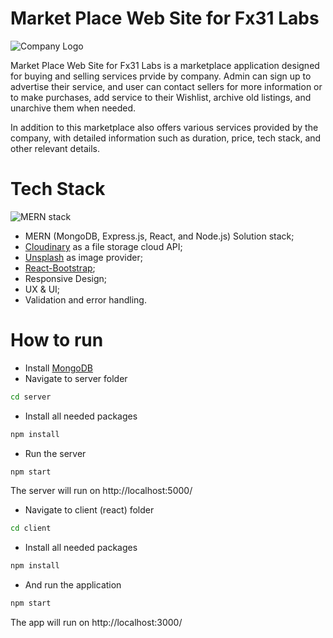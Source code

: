 # Market Place Web Site for Fx31 Labs
![Company Logo](https://github.com/Purvesh77/Fx31_Project/blob/main/client/public/favicon.jpg) <!-- Replace with actual URL of the company logo -->

Market Place Web Site for Fx31 Labs is a marketplace application designed for buying and selling services prvide by company. Admin can sign up to advertise their service, and user can contact sellers for more information or to make purchases, add service to their Wishlist, archive old listings, and unarchive them when needed.

In addition to this marketplace also offers various services provided by the company, with detailed information such as duration, price, tech stack, and other relevant details.

# Tech Stack

![MERN stack](https://res.cloudinary.com/silenceiv/image/upload/c_fill,h_205,w_512/v1617484581/mern_sakbwj.png)

- MERN (MongoDB, Express.js, React, and Node.js) Solution stack;
- [Cloudinary](https://cloudinary.com/) as a file storage cloud API;
- [Unsplash](https://unsplash.com/) as image provider;
- [React-Bootstrap](https://react-bootstrap.github.io/);
- Responsive Design;
- UX & UI;
- Validation and error handling.

# How to run 

- Install [MongoDB](https://www.mongodb.com/try/download)
- Navigate to server folder
```bash
cd server
```
- Install all needed packages
```bash
npm install
```
- Run the server
```bash
npm start
```
The server will run on http://localhost:5000/

- Navigate to client (react) folder
```bash
cd client
```
- Install all needed packages
```bash
npm install
```
- And run the application
```bash
npm start
```
The app will run on http://localhost:3000/

